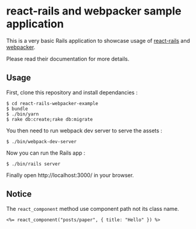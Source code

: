 # react-rails and webpacker sample application

This is a very basic Rails application to showcase usage of
[react-rails](https://github.com/reactjs/react-rails) and [webpacker](https://github.com/rails/webpacker).

Please read their documentation for more details.

## Usage

First, clone this repository and install dependancies :

```
$ cd react-rails-webpacker-example
$ bundle
$ ./bin/yarn
$ rake db:create;rake db:migrate
```

You then need to run webpack dev server to serve the assets :

```
$ ./bin/webpack-dev-server
```

Now you can run the Rails app :

```
$ ./bin/rails server
```

Finally open http://localhost:3000/ in your browser.

## Notice

The `react_component` method use component path not its class name.

```
<%= react_component("posts/paper", { title: "Hello" }) %>
```
